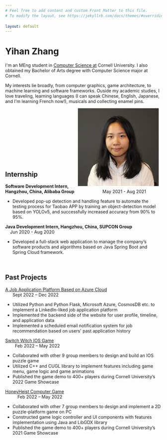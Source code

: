 ```yaml
---
# Feel free to add content and custom Front Matter to this file.
# To modify the layout, see https://jekyllrb.com/docs/themes/#overriding-theme-defaults

layout: default
---
```


# Yihan Zhang

I'm an MEng student in [Computer Science at](https://www.cs.cornell.edu/) Cornell University. I also obtained my Bachelor of Arts degree with Computer Science major at Cornell. 

My interests lie broadly, from computer graphics, game architecture, to machine learning and software frameworks. Ouside my academic studies, I love traveling, learning languages (I can speak Chinese, English, Japanese, and I'm learning French now!), musicals and collecting enamel pins.

<img src="photo.png"
     alt="Markdown Monster icon"
     height=250px
     width=260px
     style="float: right; margin-right: 10px;" />

<br />
<br />
<br />
<br />
<br />
<br />
<br />
<br />
<br />
<br />

## Internship
**Software Development Intern, Hangzhou, China, Alibaba Group** &nbsp; &nbsp; &nbsp; &nbsp; &nbsp; &nbsp; &nbsp; &nbsp; &nbsp; &nbsp; &nbsp;  May 2021 - Aug 2021
- Developed pop-up detection and handling feature to automate the testing process for Taobao APP by training an object-detection model based on YOLOv5, and successfully increased accuracy from 90% to 95%.

**Java Development Intern, Hangzhou, China, SUPCON Group** &nbsp; &nbsp; &nbsp; &nbsp; &nbsp;&nbsp;&nbsp;&nbsp; &nbsp; &nbsp; &nbsp; &nbsp; &nbsp; &nbsp; &nbsp;  Jun 2020 - Aug 2020 
- Developed a full-stack web application to manage the company’s software products and algorithms based on Java Spring Boot and Spring Cloud framework.

<br />

## Past Projects
[A Job Application Platform Based on Azure Cloud](https://github.com/hzzyh1229/CS5412-MEng-Project) &nbsp; &nbsp; &nbsp; &nbsp; &nbsp; &nbsp; &nbsp; &nbsp; &nbsp; &nbsp; &nbsp; &nbsp; &nbsp; &nbsp; &nbsp; &nbsp; &nbsp; &nbsp; &nbsp; &nbsp; &nbsp; &nbsp; &nbsp; &nbsp; &nbsp; Sept 2022 – Dec 2022
- Utilized Python and Python Flask, Microsoft Azure, CosmosDB etc. to implement a LinkedIn-liked job application platform
- Implemented the backend side of the website for user profile, timeline, and application data
- Implemented a scheduled email notification system for job recommendation based on users' past application history

[Switch Witch IOS Game](https://github.com/HaruhiAisaka/SwitchWitch) &nbsp; &nbsp; &nbsp; &nbsp; &nbsp; &nbsp; &nbsp; &nbsp; &nbsp; &nbsp; &nbsp; &nbsp; &nbsp; &nbsp; &nbsp; &nbsp; &nbsp; &nbsp; &nbsp; &nbsp; &nbsp; &nbsp; &nbsp; &nbsp; &nbsp; &nbsp; &nbsp; &nbsp; &nbsp; &nbsp; &nbsp; &nbsp; &nbsp; &nbsp; &nbsp; &nbsp; &nbsp; &nbsp; &nbsp; &nbsp; &nbsp; &nbsp; &nbsp; &nbsp; &nbsp; &nbsp; &nbsp; &nbsp;  Feb 2022 – May 2022
-  Collaborated with other 9 group members to design and build an IOS puzzle game
-  Utilized C++ and CUGL library to implement features including game menu, game logic and game animations
-  Published the game demo to 400+ players during Cornell University’s 2022 Game Showcase

[HoneyHeist Computer Game](https://github.com/NgaiJustin/HoneyHeist) &nbsp; &nbsp; &nbsp; &nbsp; &nbsp; &nbsp; &nbsp; &nbsp; &nbsp; &nbsp; &nbsp; &nbsp; &nbsp; &nbsp; &nbsp; &nbsp; &nbsp; &nbsp; &nbsp; &nbsp; &nbsp; &nbsp; &nbsp; &nbsp; &nbsp; &nbsp; &nbsp; &nbsp; &nbsp; &nbsp; &nbsp; &nbsp; &nbsp; &nbsp; &nbsp; &nbsp; &nbsp; &nbsp; &nbsp; &nbsp; &nbsp; &nbsp; &nbsp; &nbsp;  Feb 2022 – May 2022
- Collaborated with other 7 group members to design and implement a 2D puzzle-platform game on PC
- Constructed game logic controller and UI components with features implementation using Java and LibGDX library
- Published the game demo to 400+ players during Cornell University’s 2021 Game Showcase


<br />
<br />
<br />
<br />






